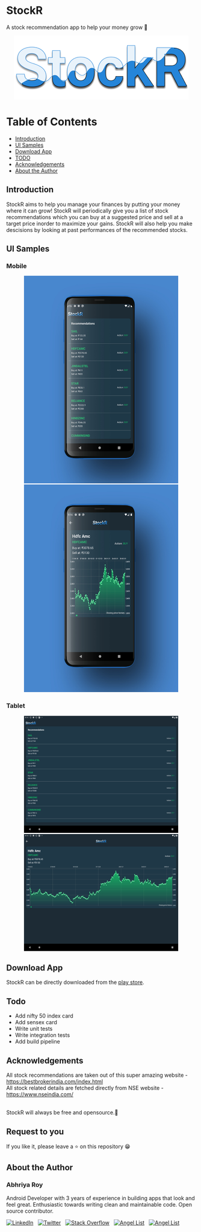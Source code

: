 # StockR
A stock recommendation app to help your money grow 💸

<p align="center">
<img src="/storeassets/app_icon_svg.png">
</p>

# Table of Contents
- [Introduction](#introduction) <br>
- [UI Samples](#ui-samples) <br>
- [Download App](#download_app) <br>
- [TODO](#todo) <br>
- [Acknowledgements](#acknowledgements) <br>
- [About the Author](#about-the-author)<br>

## Introduction
StockR aims to help you manage your finances by putting your money where it can grow! StockR will periodically give you a list of stock recommendations which you can buy at a suggested price and sell at a target price inorder to maximize your gains. StockR will also help you make descisions by looking at past performances of the recommended stocks.


## UI Samples
### Mobile
<p align="center">
  <img src="storeassets/landing_mockup.jpg" alt="Recommendations" width=410 height=550 hspace="2">
  <img src="storeassets/recommendation_mockup.jpg" alt="Past performance" width=410 height=550 hspace="2">
</p> 

### Tablet
<p align="center">
  <img src="storeassets/ss_tablet_recommendations.png" alt="Recommendations" width=410 height=310 hspace="2">
  <img src="storeassets/ss_tablet_detail_chart.png" alt="Past performance" width=410 height=310 hspace="2">
</p>

## Download App
StockR can be directly downloaded from the [play store](https://play.google.com/store/apps/details?id=studio.zebro.stockr).


## Todo
- Add nifty 50 index card
- Add sensex card
- Write unit tests
- Write integration tests
- Add build pipeline

## Acknowledgements
All stock recommendations are taken out of this super amazing website - https://bestbrokerindia.com/index.html<br>
All stock related details are fetched directly from NSE website - https://www.nseindia.com/<br><br>

StockR will always be free and opensource.🧡

## Request to you
If you like it, please leave a ⭐ on this repository 😁


## About the Author

### Abhriya Roy

 Android Developer with 3 years of experience in building apps that look and feel great. 
 Enthusiastic towards writing clean and maintainable code.
 Open source contributor.

 <a href="https://www.linkedin.com/in/abhriya-roy/"><img src="https://i.imgur.com/toWXOAd.png" alt="LinkedIn" width=40 height=40></a>     &nbsp;
 <a href="https://twitter.com/AbhriyaR"><img src="https://i.imgur.com/ymEo5Iy.png" alt="Twitter" width=42 height=40></a> 
 &nbsp;
 <a href="https://stackoverflow.com/users/6197251/abhriya-roy"><img src="https://i.imgur.com/JakJaHP.png" alt="Stack Overflow" width=40  height=40></a> 
 &nbsp;
 <a href="https://angel.co/abhriya-roy?public_profile=1"><img src="https://i.imgur.com/TiwMDMK.png" alt="Angel List" width=40  height=40></a>
 &nbsp;
 <a href="https://play.google.com/store/apps/developer?id=Zebro+Studio"><img src="https://i.imgur.com/Rj1IsYI.png" alt="Angel List" width=40  height=40></a>

 <br>
